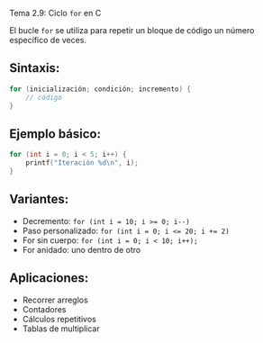 Tema 2.9: Ciclo `for` en C

El bucle `for` se utiliza para repetir un bloque de código un número específico de veces.

## Sintaxis:
```c
for (inicialización; condición; incremento) {
    // código
}
```

## Ejemplo básico:
```c
for (int i = 0; i < 5; i++) {
    printf("Iteración %d\n", i);
}
```

## Variantes:
- Decremento: `for (int i = 10; i >= 0; i--)`
- Paso personalizado: `for (int i = 0; i <= 20; i += 2)`
- For sin cuerpo: `for (int i = 0; i < 10; i++);`
- For anidado: uno dentro de otro

## Aplicaciones:
- Recorrer arreglos
- Contadores
- Cálculos repetitivos
- Tablas de multiplicar
